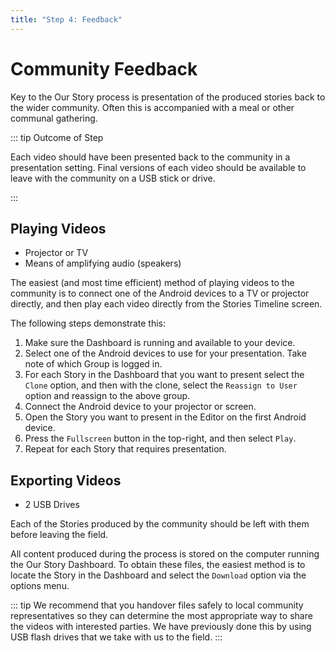 ```yaml
---
title: "Step 4: Feedback"
---
```


<ReadTime />

<Steps :step="4"/>

# Community Feedback

<Leader>

Key to the Our Story process is presentation of the produced stories back to the wider community. Often this is accompanied with a meal or other communal gathering.

</Leader>

::: tip Outcome of Step

Each video should have been presented back to the community in a presentation setting. Final versions of each video should be available to leave with the community on a USB stick or drive.

:::

<TimeGuide time="~3 hours">

## Playing Videos

</TimeGuide>

<Materials>

- Projector or TV
- Means of amplifying audio (speakers)

</Materials>

<App />
<Dashboard />

The easiest (and most time efficient) method of playing videos to the community is to connect one of the Android devices to a TV or projector directly, and then play each video directly from the Stories Timeline screen.

<AdminRole title="Present Videos">

The following steps demonstrate this:

1. Make sure the Dashboard is running and available to your device.
1. Select one of the Android devices to use for your presentation. Take note of which Group is logged in.
1. For each Story in the Dashboard that you want to present select the `Clone` option, and then with the clone, select the `Reassign to User` option and reassign to the above group.
1. Connect the Android device to your projector or screen.
1. Open the Story you want to present in the Editor on the first Android device.
1. Press the `Fullscreen` button in the top-right, and then select `Play`.
1. Repeat for each Story that requires presentation.

</AdminRole>

<TimeGuide time="1 hour">

## Exporting Videos

</TimeGuide>

<Materials>

- 2 USB Drives

</Materials>

<Dashboard />

Each of the Stories produced by the community should be left with them before leaving the field.

All content produced during the process is stored on the computer running the Our Story Dashboard. To obtain these files, the easiest method is to locate the Story in the Dashboard and select the `Download` option via the options menu.

::: tip
We recommend that you handover files safely to local community representatives so they can determine the most appropriate way to share the videos with interested parties. We have previously done this by using USB flash drives that we take with us to the field. 
:::